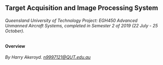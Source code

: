 ## Target Acquisition and Image Processing System
###### Queensland University of Technology Project: EGH450 Advanced Unmanned Aircraft Systems, completed in Semester 2 of 2019 (22 July - 25 October).

#### Overview


###### By Harry Akeroyd. n9997121@QUT.edu.au
